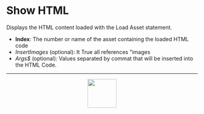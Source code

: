 # Show HTML
Displays the HTML content loaded with the Load Asset statement.
- **Index**: The number or name of the asset containing the loaded HTML code
- _InsertImages_ (optional): It True all references "images
- _Args&dollar;_ (optional): Values separated by commat that will be inserted into the HTML Code.
---
<p align="center"><img valign="middle" width="76px" src="https://drive.google.com/uc?export=view&id=1c2KO0LJpvMS9X9CAGV6dOfciR7OWhdKA" /></p>